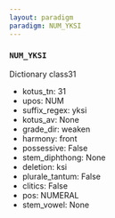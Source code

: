 ```yaml
---
layout: paradigm
paradigm: NUM_YKSI
---
```

### ` NUM_YKSI `

Dictionary class31
* kotus_tn: 31
* upos: NUM
* suffix_regex: yksi
* kotus_av: None
* grade_dir: weaken
* harmony: front
* possessive: False
* stem_diphthong: None
* deletion: ksi
* plurale_tantum: False
* clitics: False
* pos: NUMERAL
* stem_vowel: None
